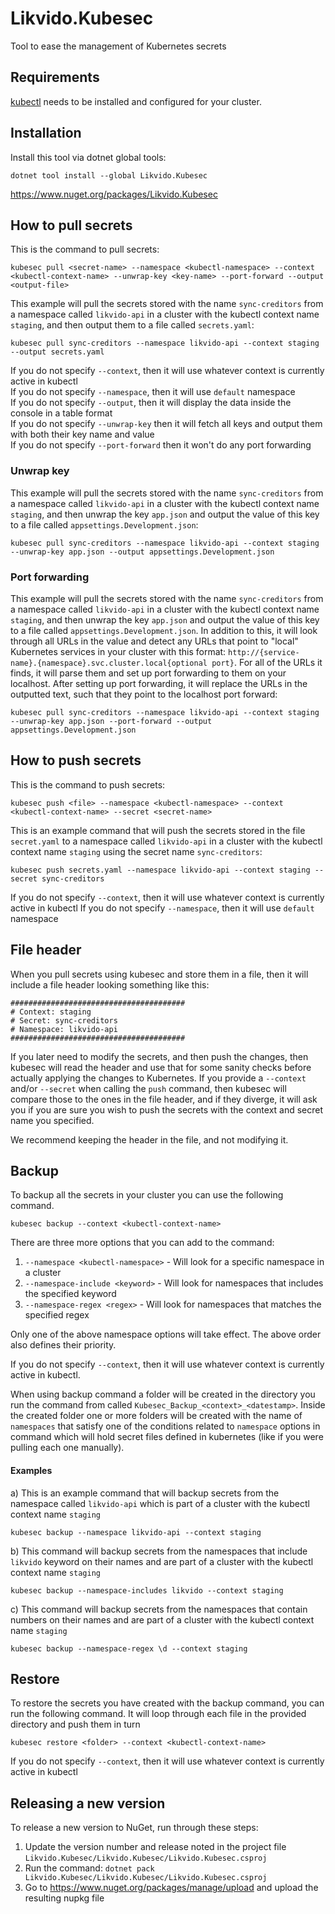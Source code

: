 # Likvido.Kubesec
Tool to ease the management of Kubernetes secrets

## Requirements
[kubectl](https://kubernetes.io/docs/tasks/tools/install-kubectl/) needs to be installed and configured for your cluster.

## Installation
Install this tool via dotnet global tools:
```
dotnet tool install --global Likvido.Kubesec
```

https://www.nuget.org/packages/Likvido.Kubesec

## How to pull secrets

This is the command to pull secrets:
```
kubesec pull <secret-name> --namespace <kubectl-namespace> --context <kubectl-context-name> --unwrap-key <key-name> --port-forward --output <output-file>
```

This example will pull the secrets stored with the name `sync-creditors` from a namespace called `likvido-api` in a cluster with the kubectl context name `staging`, and then output them to a file called `secrets.yaml`:
```
kubesec pull sync-creditors --namespace likvido-api --context staging --output secrets.yaml
```

If you do not specify `--context`, then it will use whatever context is currently active in kubectl\
If you do not specify `--namespace`, then it will use `default` namespace\
If you do not specify `--output`, then it will display the data inside the console in a table format\
If you do not specify `--unwrap-key` then it will fetch all keys and output them with both their key name and value\
If you do not specify `--port-forward` then it won't do any port forwarding

### Unwrap key

This example will pull the secrets stored with the name `sync-creditors` from a namespace called `likvido-api` in a cluster with the kubectl context name `staging`, and then unwrap the key `app.json` and output the value of this key to a file called `appsettings.Development.json`:
```
kubesec pull sync-creditors --namespace likvido-api --context staging --unwrap-key app.json --output appsettings.Development.json
```

### Port forwarding

This example will pull the secrets stored with the name `sync-creditors` from a namespace called `likvido-api` in a cluster with the kubectl context name `staging`, and then unwrap the key `app.json` and output the value of this key to a file called `appsettings.Development.json`. In addition to this, it will look through all URLs in the value and detect any URLs that point to "local" Kubernetes services in your cluster with this format: `http://{service-name}.{namespace}.svc.cluster.local{optional port}`. For all of the URLs it finds, it will parse them and set up port forwarding to them on your localhost. After setting up port forwarding, it will replace the URLs in the outputted text, such that they point to the localhost port forward:
```
kubesec pull sync-creditors --namespace likvido-api --context staging --unwrap-key app.json --port-forward --output appsettings.Development.json
```

## How to push secrets

This is the command to push secrets:
```
kubesec push <file> --namespace <kubectl-namespace> --context <kubectl-context-name> --secret <secret-name>
```

This is an example command that will push the secrets stored in the file `secret.yaml` to a namespace called `likvido-api` in a cluster with the kubectl context name `staging` using the secret name `sync-creditors`:
```
kubesec push secrets.yaml --namespace likvido-api --context staging --secret sync-creditors
```

If you do not specify `--context`, then it will use whatever context is currently active in kubectl
If you do not specify `--namespace`, then it will use `default` namespace

## File header

When you pull secrets using kubesec and store them in a file, then it will include a file header looking something like this:
```
#######################################
# Context: staging
# Secret: sync-creditors
# Namespace: likvido-api
#######################################
```

If you later need to modify the secrets, and then push the changes, then kubesec will read the header and use that for some sanity checks before actually applying the changes to Kubernetes. If you provide a `--context` and/or `--secret` when calling the `push` command, then kubesec will compare those to the ones in the file header, and if they diverge, it will ask you if you are sure you wish to push the secrets with the context and secret name you specified.

We recommend keeping the header in the file, and not modifying it.

## Backup

To backup all the secrets in your cluster you can use the following command. 

```
kubesec backup --context <kubectl-context-name>
```
There are three more options that you can add to the command:
1. `--namespace <kubectl-namespace>` - Will look for a specific namespace in a cluster
2. `--namespace-include <keyword>` - Will look for namespaces that includes the specified keyword
3. `--namespace-regex <regex>` - Will look for namespaces that matches the specified regex

Only one of the above namespace options will take effect. The above order also defines their priority.

If you do not specify `--context`, then it will use whatever context is currently active in kubectl.

When using backup command a folder will be created in the directory you run the command from called `Kubesec_Backup_<context>_<datestamp>`. Inside the created folder one or more folders will be created with the name of `namespaces` that satisfy one of the conditions related to `namespace` options in command which will hold secret files defined in kubernetes (like if you were pulling each one manually).

#### Examples

a) This is an example command that will backup secrets from the namespace called `likvido-api` which is part of a cluster with the kubectl context name `staging` 

```
kubesec backup --namespace likvido-api --context staging
```

b) This command will backup secrets from the namespaces that include `likvido` keyword on their names and are part of a cluster with the kubectl context name `staging` 

```
kubesec backup --namespace-includes likvido --context staging
```

c) This command will backup secrets from the namespaces that contain numbers on their names and are part of a cluster with the kubectl context name `staging` 

```
kubesec backup --namespace-regex \d --context staging
```
## Restore

To restore the secrets you have created with the backup command, you can run the following command. It will loop through each file in the provided directory and push them in turn

```
kubesec restore <folder> --context <kubectl-context-name>
```

If you do not specify `--context`, then it will use whatever context is currently active in kubectl

## Releasing a new version

To release a new version to NuGet, run through these steps:

1. Update the version number and release noted in the project file `Likvido.Kubesec/Likvido.Kubesec/Likvido.Kubesec.csproj`
2. Run the command: `dotnet pack Likvido.Kubesec/Likvido.Kubesec/Likvido.Kubesec.csproj`
3. Go to https://www.nuget.org/packages/manage/upload and upload the resulting nupkg file
